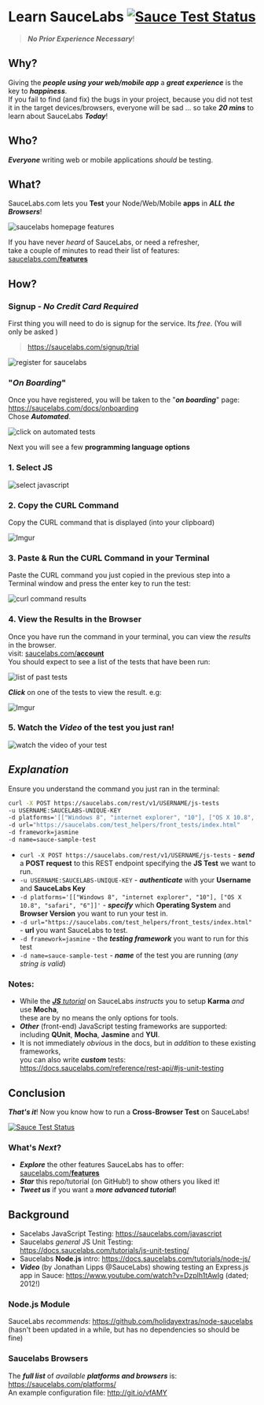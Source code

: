 # Learn SauceLabs [![Sauce Test Status](https://docs.saucelabs.com/images/reference/status-images/status-passing.3a137816.png)](https://saucelabs.com/u/nelsonic)


> ***No Prior Experience Necessary***!

## Why?

Giving the ***people using your web/mobile app*** a ***great
experience*** is the key to ***happiness***.  
If you fail to find (and fix) the bugs in your project,
because you did not test it in the target devices/browsers,
everyone will be sad ...
so take ***20 mins*** to learn about SauceLabs ***Today***!

## Who?

***Everyone*** writing web or mobile applications *should*
be testing.

## What?

SauceLabs.com lets you **Test** your
Node/Web/Mobile **apps** in ***ALL the Browsers***!

![saucelabs homepage features](http://i.imgur.com/e6kRatE.png)

If you have never *heard* of SauceLabs, or need a refresher,  
take a couple of minutes to read their list of features:
[saucelabs.com/**features**](https://saucelabs.com/features)

## How?

### Signup - *No Credit Card Required*

First thing you will need to do is signup for the service.
Its *free*. (You will only be asked )

> https://saucelabs.com/signup/trial

![register for saucelabs](http://i.imgur.com/5f5IOvO.png)

### "*On Boarding*"

Once you have registered, you will be taken to the "***on boarding***" page:
https://saucelabs.com/docs/onboarding  
Chose ***Automated***.

![click on automated tests](http://i.imgur.com/WsMD5DQ.png)

Next you will see a few **programming language options**

### 1. Select JS

![select javascript](http://i.imgur.com/2E1aqTV.png)


### 2. Copy the CURL Command

Copy the CURL command that is displayed (into your clipboard)

![Imgur](http://i.imgur.com/DPYkAtA.png)


### 3. Paste & Run the CURL Command in your Terminal

Paste the CURL command you just copied in the previous step
into a Terminal window and press the enter key to run the test:

![curl command results](http://i.imgur.com/071Qy6V.png)

### 4. View the Results in the Browser

Once you have run the command in your terminal,
you can view the *results* in the browser.  
visit: [saucelabs.com/**account**](https://saucelabs.com/account)  
You should expect to see a list of the tests that have been run:

![list of past tests](http://i.imgur.com/ddmrzFI.png)

***Click*** on one of the tests to view the result. e.g:

![Imgur](http://i.imgur.com/fPYCUfq.png)


### 5. Watch the *Video* of the test you just ran!

![watch the video of your test](http://i.imgur.com/wKq5rVD.png)

## *Explanation*

Ensure you understand the command you just ran in the terminal:

```sh
curl -X POST https://saucelabs.com/rest/v1/USERNAME/js-tests
-u USERNAME:SAUCELABS-UNIQUE-KEY
-d platforms='[["Windows 8", "internet explorer", "10"], ["OS X 10.8", "safari", "6"]]'
-d url="https://saucelabs.com/test_helpers/front_tests/index.html"
-d framework=jasmine
-d name=sauce-sample-test
```

+ `curl -X POST https://saucelabs.com/rest/v1/USERNAME/js-tests` - ***send*** a **POST request** to this REST endpoint specifying the **JS Test** we want to run.
+ `-u USERNAME:SAUCELABS-UNIQUE-KEY` - ***authenticate*** with your **Username** and **SauceLabs Key**
+ `-d platforms='[["Windows 8", "internet explorer", "10"], ["OS X 10.8", "safari", "6"]]'` - ***specify*** which **Operating System** and **Browser Version** you want to run your test in.
+ `-d url="https://saucelabs.com/test_helpers/front_tests/index.html"` - **url** you want SauceLabs to test.
+ `-d framework=jasmine` - the ***testing framework*** you want to run for this test
+ `-d name=sauce-sample-test` - ***name*** of the test you are running (*any string is valid*)

### Notes:

+ While the [***JS*** *tutorial*](https://docs.saucelabs.com/tutorials/js-unit-testing/)
on SauceLabs *instructs* you to
setup **Karma** *and* use **Mocha**,  
these are by no means the only options for tools.
+ ***Other***  (front-end) JavaScript testing frameworks are supported: including **QUnit**, **Mocha**, **Jasmine** and **YUI**.
+ It is not immediately *obvious* in the docs, but in *addition* to these existing frameworks,  
you can also write ***custom*** tests:
https://docs.saucelabs.com/reference/rest-api/#js-unit-testing

## Conclusion

***That's it***! Now you know how to run a **Cross-Browser Test** on SauceLabs!

[![Sauce Test Status](https://saucelabs.com/browser-matrix/kimmobrunfeldt.svg)](https://saucelabs.com/u/nelsonic)


### What's *Next*?

+ ***Explore*** the other features SauceLabs has to offer:
[saucelabs.com/**features**](https://saucelabs.com/features)
+ ***Star*** this repo/tutorial (on GitHub!) to show others you liked it!
+ ***Tweet us*** if you want a ***more advanced tutorial***!

## Background

+ Sacelabs JavaScript Testing: https://saucelabs.com/javascript
+ Saucelabs *general* JS Unit Testing: https://docs.saucelabs.com/tutorials/js-unit-testing/
+ Saucelabs **Node.js** intro: https://docs.saucelabs.com/tutorials/node-js/
+ ***Video*** (by Jonathan Lipps @SauceLabs) showing testing an Express.js  
app in Sauce: https://www.youtube.com/watch?v=Dzplh1tAwIg (dated; 2012!)

### Node.js Module

SauceLabs *recommends*: https://github.com/holidayextras/node-saucelabs  
(hasn't been updated in a while, but has no dependencies so should be fine)

### Saucelabs Browsers

The ***full list*** of *available* ***platforms and browsers*** is: https://saucelabs.com/platforms/  
An example configuration file: http://git.io/vfAMY
